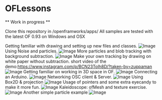 # OFLessons
** Work in progress **

Clone this repository in /openframworks/apps/
All samples are tested with the latest OF 0.93 on Windows and OSX

Getting familiar with drawing and setting up new files and classes.
![Image](/Images/1_drawSample.png)
Using Noise and particles.
![Image](/Images/2_particles_and_noise.png)
More particles and blob tracking with background subtraction.
![Image](/Images/3_shootTheFinger.png)
Make your own tracking by drawing on white paper without subtraction.
short video of the demo:https://www.instagram.com/p/BCN23Tolh8D/?taken-by=zuppaman
![Image](/Images/4_basicTracking.png)
Getting familiar on working in 3D space in OF.
![Image](/Images/5_3D_space.png)
Connecting an Arduino.
![Image](/Images/6_arduino.png)
Networking OSC client & Server.
![Image](/Images/7_Networking_OSC.png)
Using Box2D & projection
![Image](/Images/8_Box2D.png)
Usage of pointers and some extra eyecandy to make it more fun.
![Image](/Images/9_UI_and_sound.png)
Kaleidoscope: ofMesh and texture exercise.
![Image](/Images/10_Kaleidoscope.png)
Another simple particle example
![Image](/Images/extra_particles.png)

